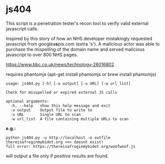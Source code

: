 # js404

This script is a penetration tester's recon tool to verify valid external javascript calls.

Inspired by this story of how an NHS developer mistakingly requested javascript from googlea**s**pis.com (extra 's'). A malicious actor was able to purchase the mispelling of the domain name and served malicious javascript to over 800 NHS pages.

https://www.bbc.co.uk/news/technology-26016802


requires phantomjs (apt-get install phantomjs or brew install phantomjs)

```
usage: js404.py [-h] [-o output] [-u URL] [-w url_list]

Check for misspelled or expired external JS calls

optional arguments:
  -h, --help   show this help message and exit
  -o output    Output file to write to
  -u URL       Single URL to scan
  -w url_list  A file containing multiple URLs to scan
``` 
  
  
 __e.g.:__
```
python js404.py -u http://localhost -o outfile
thereisafroginmybidet.org <<< doesnt exist!
full error: https://thereisafroginmybidet.org/woofwoof.js
```
 
 will output a file only if positive results are found.
